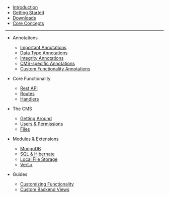 <div class="logo"></div>
<div class = "elepy-sidebar">

- [Introduction](README.md)
- [Getting Started](getting-started/getting-started.md)
- [Downloads](getting-started/downloads.md)
- [Core Concepts](getting-started/core-concepts.md)
    
<hr></hr>

- Annotations
    - [Important Annotations](annotations/important.md)
    - [Data Type Annotations](annotations/data-types.md)
    - [Integrity Annotations](annotations/integrity.md)
    - [CMS-specific Annotations](annotations/cms.md)
    - [Custom Functionality Annotations](annotations/custom.md)
    
- Core Functionality
    - [Rest API](core/rest.md)
    - [Routes](core/routes.md)
    - [Handlers](core/handlers.md)
    
- The CMS
    - [Getting Around]()
    - [Users & Permissions]()
    - [Files]()
- Modules & Extensions
    - [MongoDB](modules/mongo.md)
    - [SQL & Hibernate](modules/hibernate.md)
    - [Local File Storage](modules/file-uploads.md)
    - [Vert.x](modules/vertx.md)
   
- Guides
    - [Customizing Functionality](guides/custom-functionality.md)
    - [Custom Backend Views](guides/custom-views.md)

</div>